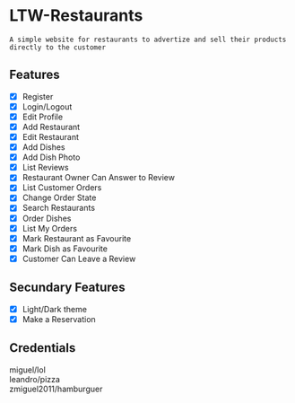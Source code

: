 # LTW-Restaurants

`A simple website for restaurants to advertize and sell their products directly to the customer`

## Features

- [x] Register
- [x] Login/Logout
- [x] Edit Profile
- [x] Add Restaurant
- [x] Edit Restaurant
- [x] Add Dishes
- [x] Add Dish Photo
- [x] List Reviews
- [x] Restaurant Owner Can Answer to Review
- [x] List Customer Orders
- [x] Change Order State
- [x] Search Restaurants
- [x] Order Dishes
- [x] List My Orders
- [x] Mark Restaurant as Favourite
- [x] Mark Dish as Favourite
- [x] Customer Can Leave a Review

## Secundary Features

- [x] Light/Dark theme
- [x] Make a Reservation 

## Credentials

miguel/lol
<br>
leandro/pizza
<br>
zmiguel2011/hamburguer
